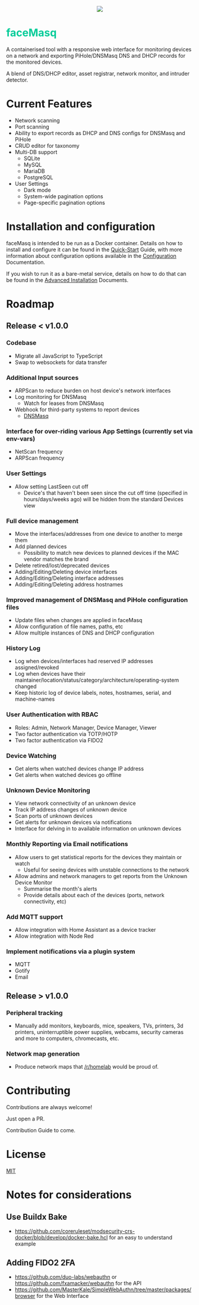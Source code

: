 <p align="center"><img src="web/public/images/mask.png" /></p>

<h1 style="color: #00CC99">faceMasq</h1>

A containerised tool with a responsive web interface for monitoring devices on a network and exporting PiHole/DNSMasq DNS and DHCP records for the monitored devices.

A blend of DNS/DHCP editor, asset registrar, network monitor, and intruder detector.

# Current Features
- Network scanning
- Port scanning
- Ability to export records as DHCP and DNS configs for DNSMasq and PiHole
- CRUD editor for taxonomy
- Multi-DB support
  - SQLite
  - MySQL
  - MariaDB
  - PostgreSQL
- User Settings
  - Dark mode
  - System-wide pagination options
  - Page-specific pagination options

# Installation and configuration

faceMasq is intended to be run as a Docker container. Details on how to install and configure it can be found in the [Quick-Start](docs/en/overview/quick-start.md) Guide, with more information about configuration options available in the [Configuration](docs/en/overview/configuration.md) Documentation.

If you wish to run it as a bare-metal service, details on how to do that can be found in the [Advanced Installation](docs/en/how-tos/advanced-installation.md) Documents.

# Roadmap

## Release < v1.0.0

### Codebase
- Migrate all JavaScript to TypeScript
- Swap to websockets for data transfer

### Additional Input sources
- ARPScan to reduce burden on host device's network interfaces
- Log monitoring for DNSMasq
  - Watch for leases from DNSMasq
- Webhook for third-party systems to report devices
  - [DNSMasq](https://etherarp.net/dnsmasq/index.html#run-an-executable-when-a-dhcp-lease-is-created-or-destroyed.)

### Interface for over-riding various App Settings (currently set via env-vars)
- NetScan frequency
- ARPScan frequency

### User Settings
- Allow setting LastSeen cut off
  - Device's that haven't been seen since the cut off time (specified in hours/days/weeks ago) will be hidden from the standard Devices view

### Full device management
- Move the interfaces/addresses from one device to another to merge them
- Add planned devices
  - Possibility to match new devices to planned devices if the MAC vendor matches the brand
- Delete retired/lost/deprecated devices
- Adding/Editing/Deleting device interfaces
- Adding/Editing/Deleting interface addresses
- Adding/Editing/Deleting address hostnames

### Improved management of DNSMasq and PiHole configuration files
- Update files when changes are applied in faceMasq
- Allow configuration of file names, paths, etc
- Allow multiple instances of DNS and DHCP configuration

### History Log
- Log when devices/interfaces had reserved IP addresses assigned/revoked
- Log when devices have their maintainer/location/status/category/architecture/operating-system changed
- Keep historic log of device labels, notes, hostnames, serial, and machine-names

### User Authentication with RBAC
- Roles: Admin, Network Manager, Device Manager, Viewer
- Two factor authentication via TOTP/HOTP
- Two factor authentication via FIDO2

### Device Watching
- Get alerts when watched devices change IP address
- Get alerts when watched devices go offline

### Unknown Device Monitoring
- View network connectivity of an unknown device
- Track IP address changes of unknown device
- Scan ports of unknown devices
- Get alerts for unknown devices via notifications
- Interface for delving in to available information on unknown devices

### Monthly Reporting via Email notifications
- Allow users to get statistical reports for the devices they maintain or watch 
  - Useful for seeing devices with unstable connections to the network
- Allow admins and network managers to get reports from the Unknown Device Monitor
  - Summarise the month's alerts 
  - Provide details about each of the devices (ports, network connectivity, etc)

### Add MQTT support
- Allow integration with Home Assistant as a device tracker
- Allow integration with Node Red

### Implement notifications via a plugin system
- MQTT
- Gotify
- Email


## Release > v1.0.0
### Peripheral tracking
- Manually add monitors, keyboards, mice, speakers, TVs, printers, 3d printers, uninterruptible power supplies, webcams, security cameras and more to computers, chromecasts, etc.
### Network map generation
- Produce network maps that [/r/homelab](https://reddit.com/r/homelab/) would be proud of.

# Contributing

Contributions are always welcome!

Just open a PR.

Contribution Guide to come.

# License

[MIT](https://choosealicense.com/licenses/mit/)

# Notes for considerations

## Use Buildx Bake
- https://github.com/coreruleset/modsecurity-crs-docker/blob/develop/docker-bake.hcl for an easy to understand example

## Adding FIDO2 2FA
- https://github.com/duo-labs/webauthn or https://github.com/fxamacker/webauthn for the API
- https://github.com/MasterKale/SimpleWebAuthn/tree/master/packages/browser for the Web Interface


